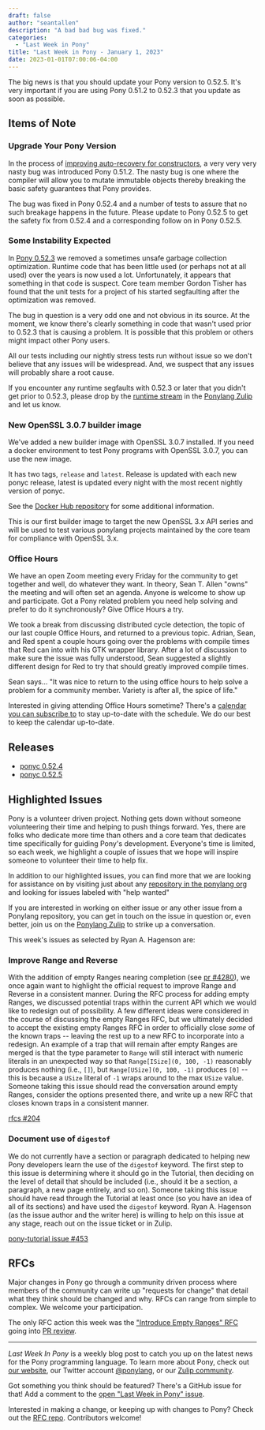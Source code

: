```yaml
---
draft: false
author: "seantallen"
description: "A bad bad bug was fixed."
categories:
  - "Last Week in Pony"
title: "Last Week in Pony - January 1, 2023"
date: 2023-01-01T07:00:06-04:00
---
```


The big news is that you should update your Pony version to 0.52.5. It's very important if you are using Pony 0.51.2 to 0.52.3 that you update as soon as possible.

<!-- more -->

## Items of Note

### Upgrade Your Pony Version

In the process of [improving auto-recovery for constructors](https://github.com/ponylang/ponyc/pull/4124), a very very very nasty bug was introduced Pony 0.51.2. The nasty bug is one where the compiler will allow you to mutate immutable objects thereby breaking the basic safety guarantees that Pony provides.

The bug was fixed in Pony 0.52.4 and a number of tests to assure that no such breakage happens in the future. Please update to Pony 0.52.5 to get the safety fix from 0.52.4 and a corresponding follow on in Pony 0.52.5.

### Some Instability Expected

In [Pony 0.52.3](https://github.com/ponylang/ponyc/releases/tag/0.52.3) we removed a sometimes unsafe garbage collection optimization. Runtime code that has been little used (or perhaps not at all used) over the years is now used a lot. Unfortunately, it appears that something in that code is suspect. Core team member Gordon Tisher has found that the unit tests for a project of his started segfaulting after the optimization was removed.

The bug in question is a very odd one and not obvious in its source. At the moment, we know there's clearly something in code that wasn't used prior to 0.52.3 that is causing a problem. It is possible that this problem or others might impact other Pony users.

All our tests including our nightly stress tests run without issue so we don't believe that any issues will be widespread. And, we suspect that any issues will probably share a root cause.

If you encounter any runtime segfaults with 0.52.3 or later that you didn't get prior to 0.52.3, please drop by the [runtime stream](https://ponylang.zulipchat.com/#narrow/stream/190365-runtime) in the [Ponylang Zulip](https://ponylang.zulipchat.com/) and let us know.

### New OpenSSL 3.0.7 builder image

We've added a new builder image with OpenSSL 3.0.7 installed. If you need a docker environment to test Pony programs with OpenSSL 3.0.7, you can use the new image.

It has two tags, `release` and `latest`. Release is updated with each new ponyc release, latest is updated every night with the most recent nightly version of ponyc.

See the [Docker Hub repository](https://hub.docker.com/r/ponylang/shared-docker-ci-x86-64-unknown-linux-builder-with-openssl_3.0.7/tags) for some additional information.

This is our first builder image to target the new OpenSSL 3.x API series and will be used to test various ponylang projects maintained by the core team for compliance with OpenSSL 3.x.

### Office Hours

We have an open Zoom meeting every Friday for the community to get together and well, do whatever they want. In theory, Sean T. Allen "owns" the meeting and will often set an agenda. Anyone is welcome to show up and participate. Got a Pony related problem you need help solving and prefer to do it synchronously? Give Office Hours a try.

We took a break from discussing distributed cycle detection, the topic of our last couple Office Hours, and returned to a previous topic. Adrian, Sean, and Red spent a couple hours going over the problems with compile times that Red can into with his GTK wrapper library. After a lot of discussion to make sure the issue was fully understood, Sean suggested a slightly different design for Red to try that should greatly improved compile times.

Sean says... "It was nice to return to the using office hours to help solve a problem for a community member. Variety is after all, the spice of life."

Interested in giving attending Office Hours sometime? There's a [calendar you can subscribe to](https://calendar.google.com/calendar/ical/4465e68ae24131ae00461a40893f2637a2c9ac510e311a44ff78680e2f183ce3%40group.calendar.google.com/public/basic.ics) to stay up-to-date with the schedule. We do our best to keep the calendar up-to-date.

## Releases

- [ponyc 0.52.4](https://github.com/ponylang/ponyc/releases/tag/0.52.4)
- [ponyc 0.52.5](https://github.com/ponylang/ponyc/releases/tag/0.52.5)

## Highlighted Issues

Pony is a volunteer driven project. Nothing gets down without someone volunteering their time and helping to push things forward. Yes, there are folks who dedicate more time than others and a core team that dedicates time specifically for guiding Pony's development. Everyone's time is limited, so each week, we highlight a couple of issues that we hope will inspire someone to volunteer their time to help fix.

In addition to our highlighted issues, you can find more that we are looking for assistance on by visiting just about any [repository in the ponylang org](https://github.com/ponylang/) and looking for issues labeled with "help wanted"

If you are interested in working on either issue or any other issue from a Ponylang repository, you can get in touch on the issue in question or, even better, join us on the [Ponylang Zulip](https://ponylang.zulipchat.com/) to strike up a conversation.

This week's issues as selected by Ryan A. Hagenson are:

### Improve Range and Reverse

With the addition of empty Ranges nearing completion (see [pr #4280](https://github.com/ponylang/ponyc/pull/4280)), we once again want to highlight the official request to improve Range and Reverse in a consistent manner. During the RFC process for adding empty Ranges, we discussed potential traps within the current API which we would like to redesign out of possibility. A few different ideas were considered in the course of discussing the empty Ranges RFC, but we ultimately decided to accept the existing empty Ranges RFC in order to officially close _some_ of the known traps -- leaving the rest up to a new RFC to incorporate into a redesign. An example of a trap that will remain after empty Ranges are merged is that the type parameter to `Range` will still interact with numeric literals in an unexpected way so that `Range[ISize](0, 100, -1)` reasonably produces nothing (i.e., `[]`), but `Range[USize](0, 100, -1)` produces `[0]` -- this is because a `USize` literal of `-1` wraps around to the max `USize` value. Someone taking this issue should read the conversation around empty Ranges, consider the options presented there, and write up a new RFC that closes known traps in a consistent manner.

[rfcs #204](https://github.com/ponylang/rfcs/issues/204)

### Document use of `digestof`

We do not currently have a section or paragraph dedicated to helping new Pony developers learn the use of the `digestof` keyword. The first step to this issue is determining where it should go in the Tutorial, then deciding on the level of detail that should be included (i.e., should it be a section, a paragraph, a new page entirely, and so on). Someone taking this issue should have read through the Tutorial at least once (so you have an idea of all of its sections) and have used the `digestof` keyword. Ryan A. Hagenson (as the issue author and the writer here) is willing to help on this issue at any stage, reach out on the issue ticket or in Zulip.

[pony-tutorial issue #453](https://github.com/ponylang/pony-tutorial/issues/453)

## RFCs

Major changes in Pony go through a community driven process where members of the community can write up "requests for change" that detail what they think should be changed and why. RFCs can range from simple to complex. We welcome your participation.

The only RFC action this week was the ["Introduce Empty Ranges" RFC](https://github.com/ponylang/rfcs/blob/main/text/0076-introduce%20empty%20ranges.md) going into [PR review](https://github.com/ponylang/ponyc/pull/4280).

---

_Last Week In Pony_ is a weekly blog post to catch you up on the latest news for the Pony programming language. To learn more about Pony, check out [our website](https://ponylang.io), our Twitter account [@ponylang](https://twitter.com/ponylang), or our [Zulip community](https://ponylang.zulipchat.com).

Got something you think should be featured? There's a GitHub issue for that! Add a comment to the [open "Last Week in Pony" issue](https://github.com/ponylang/ponylang.github.io/issues?q=is%3Aissue+is%3Aopen+label%3Alast-week-in-pony).

Interested in making a change, or keeping up with changes to Pony? Check out the [RFC repo](https://github.com/ponylang/rfcs). Contributors welcome!
